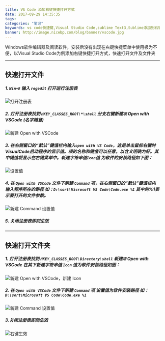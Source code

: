 ```yaml
---
title: VS Code 添加右键快捷打开方式
date: 2017-09-29 14:35:35
tags:
categories: "笔记"
keywords: vs code快捷键,Visual Studio Code,sublime Text3,Sublime添加到右键菜单,将程序添加到右键菜单
banner: http://image.nicebp.com/blog/banner/vscode.jpg
---
```

Windows软件编辑器及阅读软件，安装后没有出现在右键快捷菜单中使用极为不便，以Visual Studio Code为例添加右键快捷打开方式，快速打开文件及文件夹
<!-- more -->


---
## 快速打开文件
##### 1. `Win+R` 输入 `regedit` 打开运行注册表
![打开注册表](https://s1.ax2x.com/2018/01/29/JAUmQ.png)
##### 2. 打开注册表找到 `HKEY_CLASSES_ROOT\*\shell` 分支右键新建`项` Open with VSCode (名字随意)
![新建 Open with VSCode](https://s1.ax2x.com/2018/01/29/JAcnK.png)
##### 3. 在右侧窗口的“默认”键值栏内输入`open with VS Code`，这是单击鼠标右键时VisualCode启动程序的显示值。项的名称和键值可以任意，以含义明确为好。其中键值将显示在右键菜单中。新建字符串值`Icon`值 为软件的安装路径如下图： 
![设置值](https://s1.ax2x.com/2018/01/29/JALiE.png)
##### 4. 在 `Open with VSCode` 文件下新建 `Command` 项，在右侧窗口的“默认”键值栏内输入程序所在的路径 如：`D:\sort\Microsoft VS Code\Code.exe %1` 其中的%1表示要打开的文件参数。
![新建 Command 设置值](https://s1.ax2x.com/2018/01/29/JAaK3.png)
##### 5. 关闭注册表即刻生效

---
## 快速打开文件夹

##### 1. 打开注册表找到 `HKEY_CLASSES_ROOT\Directory\shell` 新建`项` Open with VSCode 在其下新建字符串值 `Icon` 值为软件安装路径如图：
![新建 Open with VSCode，新建 Icon](https://s1.ax2x.com/2018/01/29/JAPbp.png)
##### 2. 在 `Open with VSCode` 文件下新建 `Command` 项 设置值为软件安装路径 如：`D:\sort\Microsoft VS Code\Code.exe %1`
![新建 Command 设置值](https://s1.ax2x.com/2018/01/29/JACWG.png)
##### 3.关闭注册表即刻生效
![右键生效](https://s1.ax2x.com/2018/01/29/JAPbp.png)


